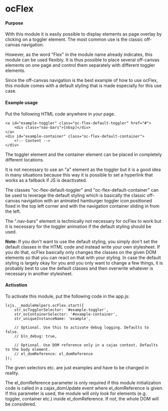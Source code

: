 # ocFlex

#### Purpose
With this module it is easily possible to display elements as page overlay
by clicking on a toggler element. The most common use is the classic
off-canvas navigation.

However, as the word "Flex" in the module name already indicates, this
module can be used flexibly.  It is thus possible to place several
off-canvas elements on one page and control them separately with
different toggler elements.

Since the off-canvas navigation is the best example of how to use ocFlex,
this module comes with a default styling that is made especially for this
use case.

#### Example usage

Put the following HTML code anywhere in your page.

    <a id="example-toggler" class="oc-flex-default-toggler" href="#">
        <div class="nav-bars">[nbsp]</div>
    </a>
    <div id="example-container" class="oc-flex-default-container">
        <!-- Content -->
    </div>

The toggler element and the container element can be placed in completely different
locations.

It is not necessary to use an "a" element as the toggler but it is a good idea
in many situations because this way it is possible to set a hyperlink that works as
a fallback if JS is deactivated.

The classes "oc-flex-default-toggler" and "oc-flex-default-container" can be used to
leverage the default styling which is basically the classic off-canvas navigation with
an animated hamburger toggler icon positioned fixed in the top left corner and with
the navigation container sliding in from the left.

The ".nav-bars" element is technically not necessary for ocFlex to work but it is
necessary for the toggler animation if the default styling should be used.

**Note:**
If you don't want to use the default styling, you simply don't set the default classes
in the HTML code and instead write your own stylesheet. If you do that, ocFlex basically
only changes the classes on the given DOM elements so that you can react on that with
your styling. In case the default styling is largely okay for you and you only want to
change a few things, it is probably best to use the default classes and then overwrite
whatever is necessary in another stylesheet.

#### Activation

To activate this module, put the following code in the app.js:
 
    lsjs.__moduleHelpers.ocFlex.start({
        str_ocTogglerSelector: '#example-toggler',
        str_ocContainerSelector: '#example-container',
        str_uniqueInstanceName: 'example',
        
        // Optional. Use this to activate debug logging. Defaults to false.
        // bln_debug: true,
        
        // Optional. Use DOM reference only in a cajax context. Defaults to the body element.
        // el_domReference: el_domReference
    });

The given selectors etc. are just examples and have to be changed in reality.
 
The el_domReference parameter is only required if this module initialization
code is called in a cajax_domUpdate event where el_domReference is given.
If this parameter is used, the module will only look for elements (e.g. toggler,
container etc.) inside el_domReference. If not, the whole DOM will be considered.